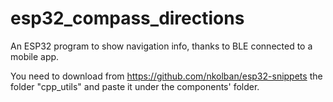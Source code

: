# esp32_compass_directions

An ESP32 program to show navigation info, thanks to BLE connected to a mobile app.

You need to download from <https://github.com/nkolban/esp32-snippets> the folder
"cpp_utils" and paste it under the components' folder.